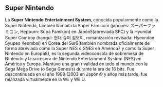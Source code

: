 
## Super Nintendo

La **Super Nintendo Entertainment System**, conocida popularmente como la Super Nintendo, también llamada la Super Famicom (japonés: スーパーファミコン, Hepburn: Sūpā Famikon) en Japón5​ (abreviada SFC) y la Hyundai Super Comboy (hangul: 현대 슈퍼 컴보이, romanización revisada: Hyeondae Syupeo Keomboi) en Corea del Sur6​ (también nombrada oficialmente de forma abreviada como la Super NES o SNES en América7​ y como la Super Nintendo en Europa8​), es la segunda videoconsola de sobremesa de Nintendo y la sucesora de Nintendo Entertainment System (NES) en América y Europa. Mantuvo una gran rivalidad en todo el mundo con la Sega Mega Drive (o Sega Genesis) durante la era de 16 bits. Fue descontinuada en el año 1999 (2003 en Japón)9​ y años más tarde, fue relanzada virtualmente en la Wii y Wii U.